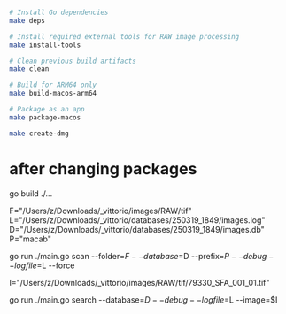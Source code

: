 
```sh

# Install Go dependencies
make deps

# Install required external tools for RAW image processing
make install-tools

# Clean previous build artifacts
make clean

# Build for ARM64 only
make build-macos-arm64

# Package as an app
make package-macos

make create-dmg
```

# after changing packages
go build ./...


F="/Users/z/Downloads/_vittorio/images/RAW/tif"
L="/Users/z/Downloads/_vittorio/databases/250319_1849/images.log"
D="/Users/z/Downloads/_vittorio/databases/250319_1849/images.db"
P="macab"

go run ./main.go scan --folder=$F --database=$D --prefix=$P --debug --logfile=$L --force

I="/Users/z/Downloads/_vittorio/images/RAW/tif/79330_SFA_001_01.tif"

go run ./main.go search --database=$D --debug --logfile=$L --image=$I
